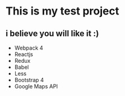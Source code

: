 # This is my test project
## i believe you will like it :)

  - Webpack 4
  - Reactjs
  - Redux
  - Babel
  - Less
  - Bootstrap 4
  - Google Maps API
